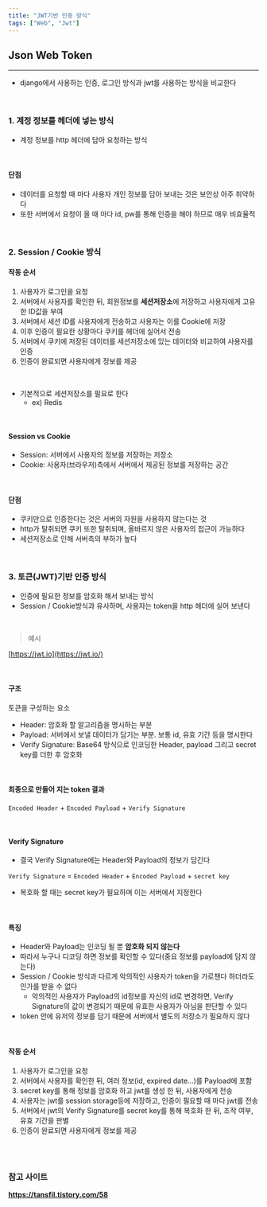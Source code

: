 ```yaml
---
title: "JWT기반 인증 방식"
tags: ["Web", "Jwt"]
---
```






## Json Web Token

<hr>

- django에서 사용하는 인증, 로그인 방식과 jwt를 사용하는 방식을 비교한다

<br>

### 1. 계정 정보를 헤더에 넣는 방식

- 계정 정보를 http 헤더에 담아 요청하는 방식

<br>

#### 단점

- 데이터를 요청할 때 마다 사용자 개인 정보를 담아 보내는 것은 보안상 아주 취약하다
- 또한 서버에서 요청이 올 때 마다 id, pw를 통해 인증을 해야 하므로 매우 비효율적

<br>

### 2. Session / Cookie 방식

#### 작동 순서

1. 사용자가 로그인을 요청
2. 서버에서 사용자를 확인한 뒤, 회원정보를 **세션저장소**에 저장하고 사용자에게 고유한 ID값을 부여
3. 서버에서 세션 ID를 사용자에게 전송하고 사용자는 이를 Cookie에 저장
4. 이후 인증이 필요한 상황마다 쿠키를 헤더에 실어서 전송
5. 서버에서 쿠키에 저장된 데이터를 세션저장소에 있는 데이터와 비교하여 사용자를 인증
6. 인증이 완료되면 사용자에게 정보를 제공

<br>

- 기본적으로 세션저장소를 필요로 한다
  - ex) Redis

<br>

#### Session vs Cookie

- Session: 서버에서 사용자의 정보를 저장하는 저장소
- Cookie: 사용자(브라우저)측에서 서버에서 제공된 정보를 저장하는 공간

<br>

#### 단점

- 쿠키만으로 인증한다는 것은 서버의 자원을 사용하지 않는다는 것
- http가 탈취되면 쿠키 또한 탈취되며, 올바르지 않은 사용자의 접근이 가능하다
- 세션저장소로 인해 서버측의 부하가 높다

<br>

### 3. 토큰(JWT)기반 인증 방식

- 인증에 필요한 정보를 암호화 해서 보내는 방식
- Session / Cookie방식과 유사하며, 사용자는 token을 http 헤더에 실어 보낸다

<br>

> 예시

[https://jwt.io](https://jwt.io/)

<br>

#### 구조

토큰을 구성하는 요소

- Header: 암호화 할 알고리즘을 명시하는 부분
- Payload: 서버에서 보낼 데이터가 담기는 부분. 보통 id, 유효 기간 등을 명시한다
- Verify Signature: Base64 방식으로 인코딩한 Header, payload 그리고 secret key를 더한 후 암호화

<br>

#### 최종으로 만들어 지는 token 결과

`Encoded Header` + `Encoded Payload` + `Verify Signature`

<br>

#### Verify Signature

- 결국 Verify Signature에는 Header와 Payload의 정보가 담긴다

`Verify Signature` = `Encoded Header` + `Encoded Payload` + `secret key`

- 복호화 할 때는 secret key가 필요하며 이는 서버에서 지정한다

<br>

#### 특징

- Header와 Payload는 인코딩 될 뿐 **암호화 되지 않는다**
- 따라서 누구나 디코딩 하면 정보를 확인할 수 있다(중요 정보를 payload에 담지 않는다)
- Session / Cookie 방식과 다르게 악의적인 사용자가 token을 가로챈다 하더라도 인가를 받을 수 없다
  - 악의적인 사용자가 Payload의 id정보를 자신의 id로 변경하면, Verify Signature의 값이 변경되기 때문에 유효한 사용자가 아님을 판단할 수 있다
- token 안에 유저의 정보를 담기 때문에 서버에서 별도의 저장소가 필요하지 않다

<br>

#### 작동 순서

1. 사용자가 로그인을 요청
2. 서버에서 사용자를 확인한 뒤, 여러 정보(id, expired date...)를 Payload에 포함
3. secret key를 통해 정보를 암호화 하고 jwt를 생성 한 뒤, 사용자에게 전송
4. 사용자는 jwt를 session storage등에 저장하고, 인증이 필요할 때 마다 jwt를 전송
5. 서버에서 jwt의 Verify Signature를 secret key를 통해 복호화 한 뒤, 조작 여부, 유효 기간을 판별
6. 인증이 완료되면 사용자에게 정보를 제공

<br>

<br>

### 참고 사이트

**https://tansfil.tistory.com/58**